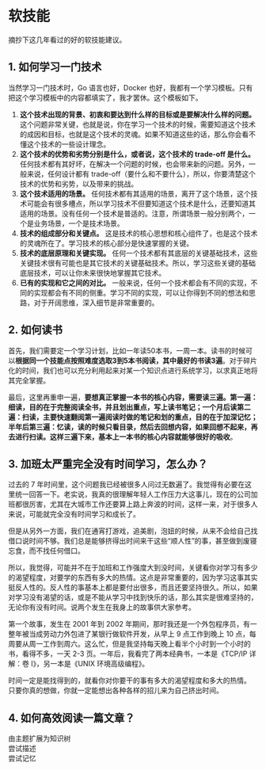 # 软技能

摘抄下这几年看过的好的软技能建议。
<a name="qEhML"></a>
## 1. 如何学习一门技术
当然学习一门技术时，Go 语言也好，Docker 也好，我都有一个学习模板。只有把这个学习模板中的内容都填实了，我才罢休。这个模板如下。

1. **这个技术出现的背景、初衷和要达到什么样的目标或是要解决什么样的问题。** 这个问题非常关键，也就是说，你在学习一个技术的时候，需要知道这个技术的成因和目标，也就是这个技术的灵魂。如果不知道这些的话，那么你会看不懂这个技术的一些设计理念。
1. **这个技术的优势和劣势分别是什么，或者说，这个技术的 trade-off 是什么。** 任何技术都有其好坏，在解决一个问题的时候，也会带来新的问题。另外，一般来说，任何设计都有 trade-off（要什么和不要什么），所以，你要清楚这个技术的优势和劣势，以及带来的挑战。
1. **这个技术适用的场景。** 任何技术都有其适用的场景，离开了这个场景，这个技术可能会有很多槽点，所以学习技术不但要知道这个技术是什么，还要知道其适用的场景。没有任何一个技术是普适的。注意，所谓场景一般分别两个，一个是业务场景，一个是技术场景。
1. **技术的组成部分和关键点。** 这是技术的核心思想和核心组件了，也是这个技术的灵魂所在了。学习技术的核心部分是快速掌握的关键。
1. **技术的底层原理和关键实现。** 任何一个技术都有其底层的关键基础技术，这些关键技术很有可能也是其它技术的关键基础技术。所以，学习这些关键的基础底层技术，可以让你未来很快地掌握其它技术。
1. **已有的实现和它之间的对比。** 一般来说，任何一个技术都会有不同的实现，不同的实现都会有不同的侧重。学习不同的实现，可以让你得到不同的想法和思路，对于开阔思维，深入细节是非常重要的。
<a name="jI397"></a>
## 2. 如何读书
首先，我们需要定一个学习计划，比如一年读50本书，一周一本。读书的时候可以**根据同一个技能点按照难度选取3到5本书阅读，其中最好的书读3遍**。对于碎片化的时间，我们也可以充分利用起来对某一个知识点进行系统学习，以求真正地将其完全掌握。

最后，这里再重申一遍，**要想真正掌握一本书的核心内容，需要读三遍。第一遍：细读，目的在于完整阅读全书，并且划出重点，写上读书笔记；一个月后读第二遍：扫读，主要快速翻阅第一遍阅读时做的笔记和划的重点，目的在于加深记忆；半年后第三遍：忆读，读的时候只看目录，然后去回想内容，如果回想不起来，再去进行扫读。这样三遍下来，基本上一本书的核心内容就能够很好的吸收**。
<a name="gG2KR"></a>
## 3. 加班太严重完全没有时间学习，怎么办？
过去的 7 年时间里，这个问题我已经被很多人问过无数遍了。我觉得有必要在这里统一回答一下。老实说，我真的很理解年轻人工作压力大这事儿，现在的公司加班都很厉害，尤其在大城市工作还要算上路上奔波的时间，这样一来，对于很多人来说，可能就完全没有时间学习和成长了。

但是从另外一方面，我们在通宵打游戏，追美剧，泡妞的时候，从来不会给自己找借口说时间不够。我们总是能够挤得出时间来干这些“顺人性”的事，甚至做到废寝忘食，而不找任何借口。

所以，我觉得，可能并不在于加班和工作强度大到没时间，关键看你对学习有多少的渴望程度，对要学的东西有多大的热情。这点是非常重要的，因为学习这事其实挺反人性的。反人性的事基本上都是要付出很多，而且还要坚持很久。所以，如果对学习没有渴望的话，或是不能从学习中找到快乐的话，那么其实是很难坚持的，无论你有没有时间。说两个发生在我身上的故事供大家参考。

第一个故事，发生在 2001 年到 2002 年期间，那时我还是一个外包程序员，有一整年被当成劳动力外包进了某银行做软件开发，从早上 9 点工作到晚上 10 点，每周要从周一工作到周六。这么忙，但是我坚持每天晚上看半个小时到一个小时的书，看得不多，一天 2-3 页。一年后，我看完了两本经典书，一本是《TCP/IP 详解：卷 I》，另一本是《UNIX 环境高级编程》。

时间一定是能找得到的，就看你对你要干的事有多大的渴望程度和多大的热情。 只要你真的想做，你就一定能想出各种各样的招儿来为自己挤出时间。
<a name="3J7Np"></a>
## 4. 如何高效阅读一篇文章？
由主题扩展为知识树<br />尝试描述<br />尝试记忆
